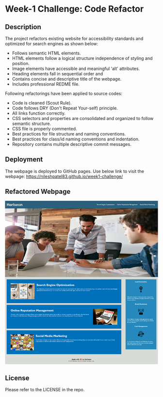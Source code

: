 # Week-1 Challenge: Code Refactor

## Description
The project refactors existing website for accessibility standards and optimized for search engines as shown below:

- Follows semantic HTML elements.
- HTML elements follow a logical structure independence of styling and position.
- Image elements have accessible and meaningful 'alt' attributes.
- Heading elements fall in sequential order and
- Contains concise and descriptive title of the webpage.
- Includes professional REDME file.

Following refactorings have been applied to source codes:
- Code is cleaned (Scout Rule).
- Code follows DRY (Don't Repeat Your-self) principle.
- All links function correctly.
- CSS selectors and properties are consolidated and organized to follow semantic structure.
- CSS file is properly commented.
- Best practices for file structure and naming conventions.
- Best practices for class/id naming conventions and indentation.
- Repository contains multiple descriptive commit messages.

## Deployment
The webpage is deployed to GitHub pages. Use below link to visit the webpage: https://nileshpatel83.github.io/week1-challenge/

## Refactored Webpage
![Refactored Webpage](https://github.com/NileshPatel83/week1-challenge/blob/main/assets/images/Mock-Up.png)

## License
Please refer to the LICENSE in the repo.